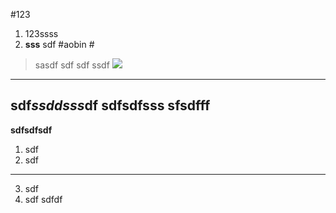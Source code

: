 #123
1. 123ssss<br/>
2. **sss** sdf
#aobin  #
> sasdf sdf sdf 
> ssdf 
![](http://i.imgur.com/7W9HfqP.png)


----------
sdf*ssddsss*df
sdfsdfsss
sfsdfff
----------

**sdfsdfsdf**
1. sdf
2. sdf

----------

3. sdf
4. sdf
sdfdf
